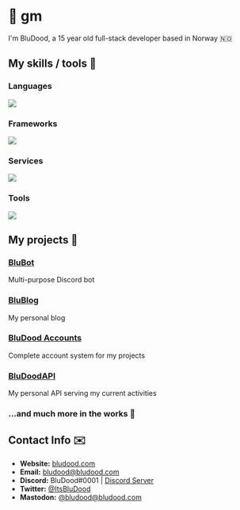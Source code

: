 # :wave: gm
I'm BluDood, a 15 year old full-stack developer based in Norway :norway:

## My skills / tools :hammer:
### Languages
![](https://skillicons.dev/icons?i=html,css,js,c,cpp,py,md)

### Frameworks
![](https://skillicons.dev/icons?i=react,nextjs,electron,express,discord)

### Services
![](https://skillicons.dev/icons?i=mongodb,docker,cloudflare,nginx,githubactions)

### Tools
![](https://skillicons.dev/icons?i=vscode,nodejs,vite,linux,raspberrypi,git,bash,powershell)

## My projects 💼
### [BluBot](https://github.com/BluDood/BluBot)
Multi-purpose Discord bot

### [BluBlog](https://blog.bludood.com)
My personal blog

### [BluDood Accounts](https://accounts.bludood.com)
Complete account system for my projects

### [BluDoodAPI](https://github.com/BluDood/BluDoodAPI)
My personal API serving my current activities

### ...and much more in the works :eyes:

## Contact Info :envelope:
- **Website:** [bludood.com](https://bludood.com)
- **Email:** [bludood@bludood.com](mailto:bludood@bludood.com)
- **Discord:** BluDood#0001 | [Discord Server](https://discord.bludood.com)
- **Twitter:** [@ItsBluDood](https://twitter.com/ItsBluDood)
- **Mastodon:** [@bludood@bludood.com](https://mastodon.bludood.com/@bludood)

